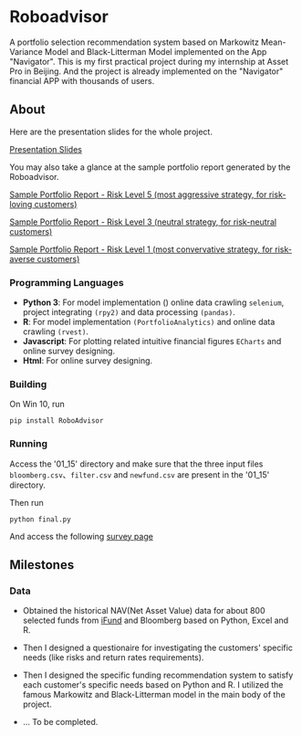 # Roboadvisor
A portfolio selection recommendation system based on Markowitz Mean-Variance Model and Black-Litterman Model implemented on the App "Navigator".
This is my first practical project during my internship at Asset Pro in Beijing. And the project is already implemented on the "Navigator" financial APP with thousands of users.


## About

Here are the presentation slides for the whole project.

[Presentation Slides](https://github.com/PeterQiu0516/RoboAdvisor/blob/master/01_13/%E5%9F%BA%E4%BA%8EMarkowitz%20Mean-Variance%E4%B8%8EBlack-Litterman%E7%90%86%E8%AE%BA%E7%9A%84%E8%B5%84%E4%BA%A7%E9%85%8D%E7%BD%AE%E6%A8%A1%E5%9E%8B%E2%80%94%E2%80%94%E6%9C%AA%E6%9D%A5%E8%88%AA%E6%B5%B7%E5%AE%B6RoboAdvisor%E6%96%B0%E5%8A%9F%E8%83%BD%E4%BB%8B%E7%BB%8D.pdf)

You may also take a glance at the sample portfolio report generated by the Roboadvisor.

[Sample Portfolio Report - Risk Level 5 (most aggressive strategy, for risk-loving customers)]()

[Sample Portfolio Report - Risk Level 3 (neutral strategy, for risk-neutral customers)]()

[Sample Portfolio Report - Risk Level 1 (most convervative strategy, for risk-averse customers)]()

### Programming Languages

+ **Python 3**: For model implementation () online data crawling `selenium`, project integrating `(rpy2)` and data processing `(pandas)`.
+ **R**: For model implementation `(PortfolioAnalytics)` and online data crawling `(rvest)`.
+ **Javascript**: For plotting related intuitive financial figures `ECharts` and online survey designing.
+ **Html**: For online survey designing.

### Building

On Win 10, run

```
pip install RoboAdvisor
```

### Running
Access the '01_15' directory and make sure that the three input files `bloomberg.csv`、`filter.csv` and `newfund.csv` are present in the '01_15' directory.

Then run

```
python final.py
```

And access the following [survey page](localhost:9000)




## Milestones

### Data
+  Obtained the historical NAV(Net Asset Value) data for about 800 selected funds from [iFund](https://www.ifund.com.hk/en/companies/) and Bloomberg based on Python, Excel and R.

+  Then I designed a questionaire for investigating the customers' specific needs (like risks and return rates requirements).

+  Then I designed the specific funding recommendation system to satisfy each customer's specific needs based on Python and R. I utilized the famous Markowitz and Black-Litterman model in the main body of the project.

+ ... To be completed.
